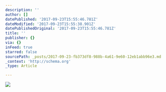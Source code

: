 ```yaml
---
description: ''
author: []
datePublished: '2017-09-23T15:55:46.781Z'
dateModified: '2017-09-23T15:55:38.901Z'
datePublishedOriginal: '2017-09-23T15:55:46.781Z'
title: ''
publisher: {}
via: {}
inFeed: true
starred: false
sourcePath: _posts/2017-09-23-fb373df8-988b-4a61-9e60-12eb1abb96e3.md
_context: 'http://schema.org'
_type: Article

---
```

![](https://the-grid-user-content.s3-us-west-2.amazonaws.com/8ffc119c-4b33-486d-ae2c-6e0d2c3e2a05.jpg)